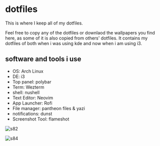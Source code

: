 # dotfiles
This is where I keep all of my dotfiles.

Feel free to copy any of the dotfiles or downlaod the wallpapers you find here, as some of it is also copied from others' dotfiles. It contains my dotfiles of both when i was using kde and now when i am using i3.

## software and tools i use
* OS: Arch Linux
* DE: i3
* Top panel: polybar
* Term: Wezterm
* shell: nushell
* Text Editor: Neovim
* App Launcher: Rofi
* File manager: pantheon files & yazi
* notifications: dunst
* Screenshot Tool: flameshot

![s82](https://github.com/user-attachments/assets/1e568e7a-a296-42a9-996e-cddedba18406)

![s84](https://github.com/user-attachments/assets/1ece1b0e-44e0-41e0-9c83-c6b4fef041fa)
